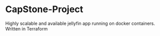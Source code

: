 # CapStone-Project
Highly scalable and available jellyfin app running on docker containers. Written in Terraform
